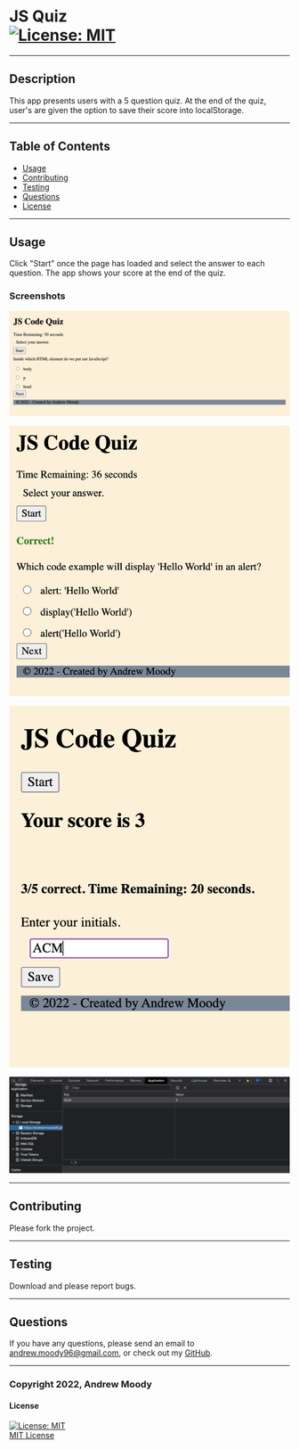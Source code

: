 # JS Quiz <br> [![License: MIT](https://img.shields.io/badge/License-MIT-yellow.svg)](https://opensource.org/licenses/MIT)

---

## Description

This app presents users with a 5 question quiz. At the end of the quiz, user's are given the option to save their score into localStorage.

---

## Table of Contents

- [Usage](#usage)
- [Contributing](#contributing)
- [Testing](#testing)
- [Questions](#questions)
- [License](#license)

---

## Usage

Click "Start" once the page has loaded and select the answer to each question. The app shows your score at the end of the quiz.


### Screenshots

![Screenshot](./assets/images/quizStarted.png)

![Screenshot](./assets/images/correctAnswer.png)

![Screenshot](./assets/images/enterInitials.png)

![Screenshot](./assets/images/localStorageEntry.png)



---

## Contributing

Please fork the project.

---

## Testing

Download and please report bugs.

---

## Questions

If you have any questions, please send an email to <andrew.moody96@gmail.com>, or check out my [GitHub](https://github.com/andrewmoody96).

---

### Copyright 2022, Andrew Moody<br>

#### License

[![License: MIT](https://img.shields.io/badge/License-MIT-yellow.svg)](https://opensource.org/licenses/MIT)
<br>
[MIT License](https://opensource.org/licenses/MIT)

